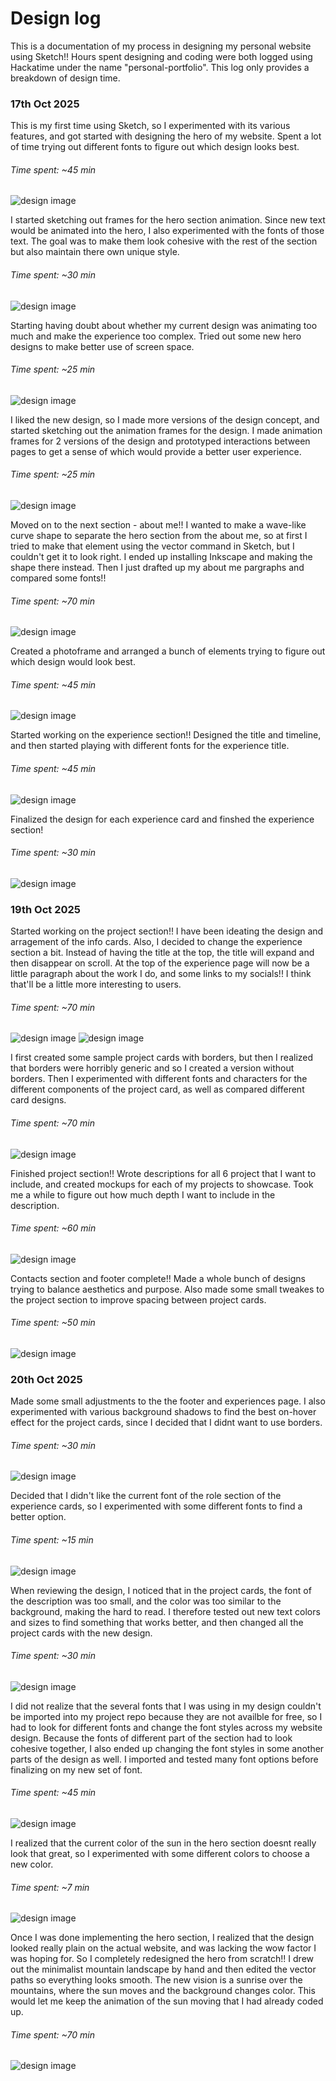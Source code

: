 # Design log

This is a documentation of my process in designing my personal website using Sketch!! Hours spent designing and coding were both logged using Hackatime under the name "personal-portfolio". This log only provides a breakdown of design time.

### 17th Oct 2025
This is my first time using Sketch, so I experimented with its various features, and got started with designing the hero of my website. Spent a lot of time trying out different fonts to figure out which design looks best.
###### Time spent: ~45 min
![design image](assets/design-log-1.png)

I started sketching out frames for the hero section animation. Since new text would be animated into the hero, I also experimented with the fonts of those text. The goal was to make them look cohesive with the rest of the section but also maintain there own unique style.
###### Time spent: ~30 min
![design image](assets/design-log-2.png)

Starting having doubt about whether my current design was animating too much and make the experience too complex. Tried out some new hero designs to make better use of screen space.
###### Time spent: ~25 min
![design image](assets/design-log-3.png)

I liked the new design, so I made more versions of the design concept, and started sketching out the animation frames for the design. I made animation frames for 2 versions of the design and prototyped interactions between pages to get a sense of which would provide a better user experience.
###### Time spent: ~25 min
![design image](assets/design-log-4.png)

Moved on to the next section - about me!! I wanted to make a wave-like curve shape to separate the hero section from the about me, so at first I tried to make that element using the vector command in Sketch, but I couldn't get it to look right. I ended up installing Inkscape and making the shape there instead. Then I just drafted up my about me pargraphs and compared some fonts!!
###### Time spent: ~70 min
![design image](assets/design-log-5.png)

Created a photoframe and arranged a bunch of elements trying to figure out which design would look best. 
###### Time spent: ~45 min
![design image](assets/design-log-6.png)

Started working on the experience section!! Designed the title and timeline, and then started playing with different fonts for the experience title.
###### Time spent: ~45 min
![design image](assets/design-log-7.png)

Finalized the design for each experience card and finshed the experience section!
###### Time spent: ~30 min
![design image](assets/design-log-8.png)

### 19th Oct 2025

Started working on the project section!! I have been ideating the design and arragement of the info cards. Also, I decided to change the experience section a bit. Instead of having the title at the top, the title will expand and then disappear on scroll. At the top of the experience page will now be a little paragraph about the work I do, and some links to my socials!! I think that'll be a little more interesting to users.
###### Time spent: ~70 min
![design image](assets/design-log-9-1.png)
![design image](assets/design-log-9-2.png)

I first created some sample project cards with borders, but then I realized that borders were horribly generic and so I created a version without borders. Then I experimented with different fonts and characters for the different components of the project card, as well as compared different card designs.
###### Time spent: ~70 min
![design image](assets/design-log-10.png)

Finished project section!! Wrote descriptions for all 6 project that I want to include, and created mockups for each of my projects to showcase. Took me a while to figure out how much depth I want to include in the description.
###### Time spent: ~60 min
![design image](assets/design-log-11.png)

Contacts section and footer complete!! Made a whole bunch of designs trying to balance aesthetics and purpose. Also made some small tweakes to the project section to improve spacing between project cards.
###### Time spent: ~50 min
![design image](assets/design-log-12.png)

### 20th Oct 2025

Made some small adjustments to the the footer and experiences page. I also experimented with various background shadows to find the best on-hover effect for the project cards, since I decided that I didnt want to use borders.
###### Time spent: ~30 min
![design image](assets/design-log-13.png)

Decided that I didn't like the current font of the role section of the experience cards, so I experimented with some different fonts to find a better option.
###### Time spent: ~15 min
![design image](assets/design-log-14.png)

When reviewing the design, I noticed that in the project cards, the font of the description was too small, and the color was too similar to the background, making the hard to read. I therefore tested out new text colors and sizes to find something that works better, and then changed all the project cards with the new design.
###### Time spent: ~30 min
![design image](assets/design-log-15.png)

I did not realize that the several fonts that I was using in my design couldn't be imported into my project repo because they are not availble for free, so I had to look for different fonts and change the font styles across my website design. Because the fonts of different part of the section had to look cohesive together, I also ended up changing the font styles in some another parts of the design as well. I imported and tested many font options before finalizing on my new set of font.
###### Time spent: ~45 min
![design image](assets/design-log-16.png)

I realized that the current color of the sun in the hero section doesnt really look that great, so I experimented with some different colors to choose a new color.
###### Time spent: ~7 min
![design image](assets/design-log-17.png)

Once I was done implementing the hero section, I realized that the design looked really plain on the actual website, and was lacking the wow factor I was hoping for. So I completely redesigned the hero from scratch!! I drew out the minimalist mountain landscape by hand and then edited the vector paths so everything looks smooth. The new vision is a sunrise over the mountains, where the sun moves and the background changes color. This would let me keep the animation of the sun moving that I had already coded up.
###### Time spent: ~70 min
![design image](assets/design-log-18.png)